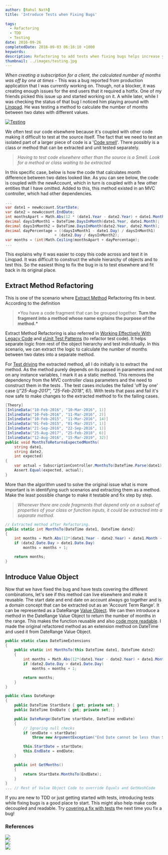 ```yaml
---
author: [Rahul Nath]
title: 'Introduce Tests when Fixing Bugs'
  
tags:
  - Refactoring
  - TDD
  - Testing
date: 2016-09-26
completedDate: 2016-09-03 06:18:10 +1000
keywords:
description: Refactoring to add tests when fixing bugs helps increase your confidence and grow your test coverage.
thumbnail: ../images/testing.jpg
---
```


_When creating a subscription for a client, the calculated number of months was off by one at times_ - This was a bug reported from production application that I was currently working on. Though, not a blocker, it was creating enough issues for the end users that it required a hotfix. One of my friends picked this issue up and started working on it. A while later, while I was checking the status of that bug I noticed him playing around with [Linqpad](https://www.linqpad.net/). He was testing a method to calculate the number of months between two dates with different values.

<a href="https://www.flickr.com/photos/toomore/23066277453" class="center" title="Image By Toomore Chiang, from https://www.flickr.com/photos/toomore/23066277453"><img src="../images\testing.jpg" class="center" alt="Testing"></a>

We often test our code elsewhere because it's coupled with other code making it difficult to test at the source itself. The fact that we need to test an isolated part of a larger piece of code is a '[Code smell](https://en.wikipedia.org/wiki/Code_smell)'. There possibly is a class or method that can be extracted and unit tested separately.

> _Having to test code elsewhere other than the source is a Smell. Look for a method or class waiting to be extracted_

In this specific case, below is how the code that calculates month difference between two dates looked like. As you can see below, the code is coupled with the newAccount, which in turn is coupled with a few other entities that I have omitted. Added to this, this method existed in an MVC controller, which had other dependencies.

```csharp
...
var date1 = newAccount.StartDate;
var date2 = newAccount.EndDate;
int monthsApart = Math.Abs(12 * (date1.Year - date2.Year) + date1.Month - date2.Month) - 1;
decimal daysInMonth1 = DateTime.DaysInMonth(date1.Year, date1.Month);
decimal daysInMonth2 = DateTime.DaysInMonth(date2.Year, date2.Month);
decimal dayPercentage = ((daysInMonth1 - date1.Day) / daysInMonth1)
                      + (date2.Day / daysInMonth2);
var months = (int)Math.Ceiling(monthsApart + dayPercentage);
...
```

This explains why it was easier to copy this code across and test it in Linqpad. It was difficult to construct the whole hierarchy of objects and to test this. So the easiest thing to fix the bug in is to test elsewhere and fit back in its original place.

## Extract Method Refactoring

This is one of the scenario where [Extract Method](http://refactoring.com/catalog/extractMethod.html) Refactoring fits in best. According to the definition

> \*You have a code fragment that can be grouped together. **Turn the fragment into a method whose name explains the purpose of the method.\***

Extract Method Refactoring is also referred in [Working Effectively With Legacy Code](http://www.amazon.com/gp/product/0131177052/ref=as_li_tl?ie=UTF8&camp=1789&creative=390957&creativeASIN=0131177052&linkCode=as2&tag=rahulpnath-20&linkId=TTKEEYQLEMTOXPPQ) and [xUnit Test Patterns](http://www.amazon.com/gp/product/0131495054/ref=as_li_tl?ie=UTF8&camp=1789&creative=390957&creativeASIN=0131495054&linkCode=as2&tag=rahulpnath-20&linkId=XR55UAOEPPMVMFK3) (to refactor test code). It helps separate logic from rest of the object hierarchy and test individually. In this scenario, we can extract the logic to calculate the number of months between two dates into a separate method.

For [Test driving](http://butunclebob.com/ArticleS.UncleBob.TheThreeRulesOfTdd) the extracted method, all I do initially is to extract the method. As the method purely depends on its passed in parameters and not on any instance variables, I mark it as a static method. This removes the dependency from the MVC controller class parameters and the need to construct them in the tests . The test cases includes the failed 'off by one' case (_("25-Aug-2017", "25-Feb-2018", 6)_). With tests that pass and fail it's now safe to make changes to the extracted method to fix the failing cases.

```csharp
[Theory]
[InlineData("10-Feb-2016", "10-Mar-2016", 1)]
[InlineData("10-Feb-2016", "11-Mar-2016", 2)]
[InlineData("10-Feb-2015", "11-Mar-2016", 14)]
[InlineData("01-Feb-2015", "01-Mar-2015", 1)]
[InlineData("21-Sep-2016", "22-Sep-2016", 1)]
[InlineData("25-Aug-2017", "25-Feb-2018", 6)]
[InlineData("12-Aug-2016", "15-Mar-2019", 32)]
public void MonthsToReturnsExpectedMonths(
    string date1,
    string date2,
    int expected)
{
    var actual = SubscriptionController.MonthsTo(DateTime.Parse(date1), DateTime.Parse(date2));
    Assert.Equal(expected, actual);
}
```

More than the algorithm used to solve the original issue what is more important is in identifying such scenarios and extracting them as a method. Make the least possible change to make it testable and fix step by step.

> _Whenever there are code fragments that depend only on a subset of properties of your class or function inputs, it could be extracted into a separate method._

```csharp
// Extracted method after Refactoring.
public static int MonthsTo(DateTime date1, DateTime date2)
{
    int months = Math.Abs(12*(date1.Year - date2.Year) + date1.Month - date2.Month);
    if (date2.Date.Day > date1.Date.Day)
        months = months + 1;

    return months;
}
```

## Introduce Value Object

Now that we have fixed the bug and have tests covering the different combinations, let's see if this method can live elsewhere and make it reusable. The start date and end date on account always go together and is a domain concept that can be extracted out as an 'Account Term Range'. It can be represented as a DateRange [Value Object](http://www.rahulpnath.com/blog/thinking-beyond-primitive-values-value-objects/). We can then introduce a method in the DateRange Value Object to return the number of months in the range. This makes the function reusable and also [code more readable](http://www.rahulpnath.com/blog/refactoring-to-improve-readability-separating-business-language-and-programming-language-semantics/). I made the original refactored method as an extension method on DateTime and used it from DateRange Value Object.

```csharp
public static class DateTimeExtensions
{
    public static int MonthsTo(this DateTime date1, DateTime date2)
    {
        int months = Math.Abs(12*(date1.Year - date2.Year) + date1.Month - date2.Month);
        if (date2.Date.Day > date1.Date.Day)
            months = months + 1;

        return months;
    }
}

public class DateRange
{
    public DateTime StartDate { get; private set; }
    public DateTime EndDate { get; private set; }

    public DateRange(DateTime startDate, DateTime endDate)
    {
        // Ignoring null checks
        if (endDate < startDate)
            throw new ArgumentException("End Date cannot be less than Start Date");

        this.StartDate = startDate;
        this.EndDate = endDate;
    }

    public int GetMonths()
    {
        return StartDate.MonthsTo(EndDate);
    }
}
... // Rest of Value Object Code to override Equals and GetHashCode
```

If you are new to TDD or just getting started with tests, introducing tests while fixing bugs is a good place to start. This might also help make code decoupled and readable. Try [covering a fix with tests](http://www.rahulpnath.com/blog/is-code-coverage-a-lie/) the next time you fix a bug!

### **References**

<div>
    <div class="row">
        <div class="col-sm-6 col-md-3">
            <div class="thumbnail">
                <a href="http://www.amazon.com/gp/product/0131495054/ref=as_li_tl?ie=UTF8&camp=1789&creative=390957&creativeASIN=0131495054&linkCode=as2&tag=rahulpnath-20&linkId=XR55UAOEPPMVMFK3">
                    <img src="../images/books_xunit.jpg" data-holder-rendered="true" style="display: block;">
                </a>
            </div>
        </div>
        <div class="col-sm-6 col-md-3">
            <div class="thumbnail">
                <a href="http://www.amazon.com/gp/product/0321503627/ref=as_li_tl?ie=UTF8&camp=1789&creative=390957&creativeASIN=0321503627&linkCode=as2&tag=rahulpnath-20&linkId=TR6UCCVP6CMGBBZQ">
                    <img src="../images/books_goos.jpeg" data-holder-rendered="true" style="display: block;">
                </a>
            </div>
        </div>
        <div class="col-sm-6 col-md-3">
            <div class="thumbnail">
                <a href="http://www.amazon.com/gp/product/0131177052/ref=as_li_tl?ie=UTF8&camp=1789&creative=390957&creativeASIN=0131177052&linkCode=as2&tag=rahulpnath-20&linkId=TTKEEYQLEMTOXPPQ">
                    <img src="../images/books_welc.jpg" data-holder-rendered="true" style="display: block;">
                </a>
            </div>
        </div>
    </div>
</div>
